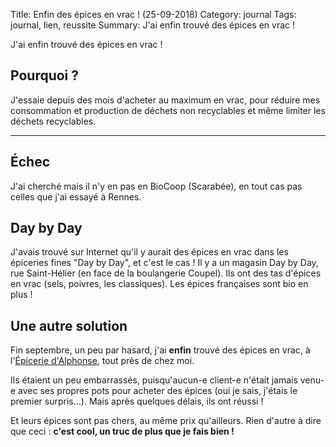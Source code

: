 Title: Enfin des épices en vrac ! (25-09-2018)
Category: journal
Tags: journal, lien, reussite
Summary: J'ai enfin trouvé des épices en vrac !

J'ai enfin trouvé des épices en vrac !

## Pourquoi ?
J'essaie depuis des mois d'acheter au maximum en vrac, pour réduire mes consommation et production de déchets non recyclables et même limiter les déchets recyclables.

---

## Échec

J'ai cherché mais il n'y en pas en BioCoop (Scarabée), en tout cas pas celles que j'ai essayé à Rennes.

## Day by Day

J'avais trouvé sur Internet qu'il y aurait des épices en vrac dans les épiceries fines "Day by Day", et c'est le cas !
Il y a un magasin Day by Day, rue Saint-Hélier (en face de la boulangerie Coupel).
Ils ont des tas d'épices en vrac (sels, poivres, les classiques). Les épices françaises sont bio en plus !

## Une autre solution

Fin septembre, un peu par hasard, j'ai **enfin** trouvé des épices en vrac, à l'[Épicerie d'Alphonse](https://www.google.fr/maps/place/Épicerie+d'Alphonse/@48.1090716,-1.6596107,17z/), tout près de chez moi.

Ils étaient un peu embarrassés, puisqu'aucun-e client-e n'était jamais venu-e avec ses propres pots pour acheter des épices (oui je sais, j'étais le premier surpris…).
Mais après quelques délais, ils ont réussi !

Et leurs épices sont pas chers, au même prix qu'ailleurs.
Rien d'autre à dire que ceci : **c'est cool, un truc de plus que je fais bien !**

